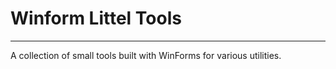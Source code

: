 # Winform Littel Tools
-------
A collection of small tools built with WinForms for various utilities.
